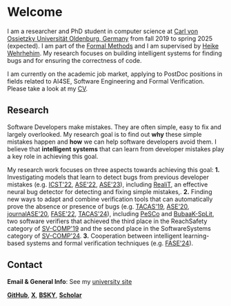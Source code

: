 # Welcome
I am a researcher and PhD student in computer science at [Carl von Ossietzky Universität Oldenburg, Germany](https://uol.de/en/computingscience/groups/formal-methods/team/cedric-richter) from fall 2019 to spring 2025 (expected). I am part of the [Formal Methods](https://uol.de/en/computingscience/groups/formal-methods) and I am supervised by [Heike Wehrhehim](https://uol.de/en/computingscience/groups/formal-methods/team/heike-wehrheim). My research focuses on building intelligent systems for finding bugs and for ensuring the correctness of code.

I am currently on the academic job market, applying to PostDoc positions in fields related to AI4SE, Software Engineering and Formal Verification. Please take a look at my [CV](https://cedricrupb.github.io/RichterCV.pdf).


## Research
Software Developers make mistakes. They are often simple, easy to fix and largely overlooked. My research goal is to find out **why** these simple mistakes happen and **how** we can help software developers avoid them. I believe that **intelligent systems** that can learn from developer mistakes play a key role in achieving this goal.

My research work focuses on three aspects towards achieving this goal: **1.** Investigating models that learn to detect bugs from previous developer
mistakes (e.g. [ICST'22](https://ieeexplore.ieee.org/abstract/document/9787824), [ASE'22](https://dl.acm.org/doi/pdf/10.1145/3551349.3561156), [ASE'23](https://ieeexplore.ieee.org/stamp/stamp.jsp?tp=&arnumber=10298391)), including [RealiT](https://github.com/cedricrupb/nbfbaselines), an effective neural bug detector for detecting and fixing simple mistakes,. **2.** Finding new ways to adapt and combine verification
tools that can automatically prove the absence or presence of bugs (e.g. [TACAS'19](https://link.springer.com/chapter/10.1007/978-3-030-17502-3_19), [ASE'20](https://dl.acm.org/doi/abs/10.1145/3324884.3416633), [journalASE'20](https://link.springer.com/article/10.1007/s10515-020-00270-x), [FASE'22](https://library.oapen.org/bitstream/handle/20.500.12657/54029/1/978-3-030-99429-7.pdf#page=61), [TACAS'24](https://link.springer.com/chapter/10.1007/978-3-031-57256-2_20)), including [PeSCo](https://link.springer.com/chapter/10.1007/978-3-030-17502-3_19) and [BubaaK-SpLit](https://link.springer.com/chapter/10.1007/978-3-031-57256-2_20), two software verifiers that achieved the third
place in the ReachSafety category of [SV-COMP'19](https://sv-comp.sosy-lab.org/2019/results/results-verified/) and the second place in the SoftwareSystems category of [SV-COMP'24](https://sv-comp.sosy-lab.org/2024/results/results-verified/). **3.** Cooperation between intelligent learning-based systems and formal verification techniques (e.g. [FASE'24](https://link.springer.com/chapter/10.1007/978-3-031-57259-3_13)).



## Contact

**Email & General Info**: See my [university site](https://uol.de/en/computingscience/groups/formal-methods/team/cedric-richter)

[**GitHub**](https://github.com/cedricrupb), [**X**](https://x.com/cedrichter), [**BSKY**](https://bsky.app/profile/cedrichter.bsky.social), [**Scholar**](https://scholar.google.com/citations?user=5Yw10ycAAAAJ&hl=en)